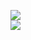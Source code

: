 [![](https://img.shields.io/badge/Made%20With-Github%20Spray-lightgrey.svg?style=for-the-badge&logo=github)](https://github.com/Annihil/github-spray#17380)  
[![](https://i.imgur.com/2DrTn0Z.gif)](https://github.com/Annihil/github-spray)